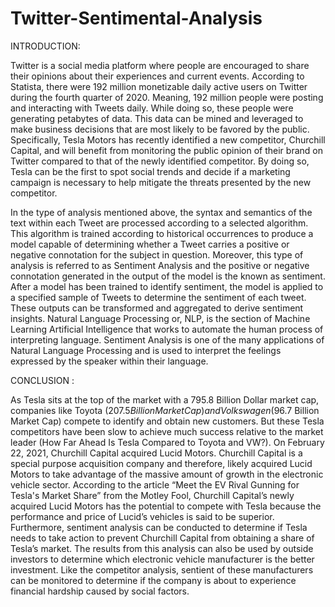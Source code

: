 # Twitter-Sentimental-Analysis

INTRODUCTION:
 
Twitter is a social media platform where people are encouraged to share their opinions about their experiences and current events. According to Statista, there were 192 million monetizable daily active users on Twitter during the fourth quarter of 2020. Meaning, 192 million people were posting and interacting with Tweets daily. While doing so, these people were generating petabytes of data. This data can be mined and leveraged to make business decisions that are most likely to be favored by the public. Specifically, Tesla Motors has recently identified a new competitor, Churchill Capital, and will benefit from monitoring the public opinion of their brand on Twitter compared to that of the newly identified competitor. By doing so, Tesla can be the first to spot social trends and decide if a marketing campaign is necessary to help mitigate the threats presented by the new competitor.

In the type of analysis mentioned above, the syntax and semantics of the text within each Tweet are processed according to a selected algorithm. This algorithm is trained according to historical occurrences to produce a model capable of determining whether a Tweet carries a positive or negative connotation for the subject in question. Moreover, this type of analysis is referred to as Sentiment Analysis and the positive or negative connotation generated in the output of the model is the known as sentiment. After a model has been trained to identify sentiment, the model is applied to a specified sample of Tweets to determine the sentiment of each tweet. These outputs can be transformed and aggregated to derive sentiment insights. Natural Language Processing or, NLP, is the section of Machine Learning Artificial Intelligence that works to automate the human process of interpreting language. Sentiment Analysis is one of the many applications of Natural Language Processing and is used to interpret the feelings expressed by the speaker within their language.

CONCLUSION :

As Tesla sits at the top of the market with a 795.8 Billion Dollar market cap, companies like Toyota ($207.5 Billion Market Cap) and Volkswagen ($96.7 Billion Market Cap) compete to identify and obtain new customers. But these Tesla competitors have been slow to achieve much success relative to the market leader (How Far Ahead Is Tesla Compared to Toyota and VW?). On February 22, 2021, Churchill Capital acquired Lucid Motors. Churchill Capital is a special purpose acquisition company and therefore, likely acquired Lucid Motors to take advantage of the massive amount of growth in the electronic vehicle sector. According to the article “Meet the EV Rival Gunning for Tesla's Market Share” from the Motley Fool, Churchill Capital’s newly acquired Lucid Motors has the potential to compete with Tesla because the performance and price of Lucid’s vehicles is said to be superior.
Furthermore, sentiment analysis can be conducted to determine if Tesla needs to take action to prevent Churchill Capital from obtaining a share of Tesla’s market. The results from this analysis can also be used by outside investors to determine which electronic vehicle manufacturer is the better investment. Like the competitor analysis, sentient of these manufacturers can be monitored to determine if the company is about to experience financial hardship caused by social factors.

